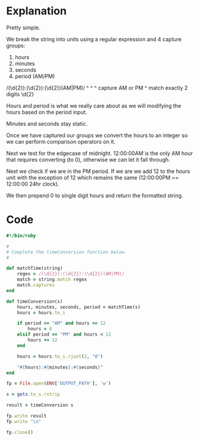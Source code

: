 # Explanation

Pretty simple.

We break the string into units using a regular expression and 4 capture groups:

1. hours
2. minutes
3. seconds
4. period (AM/PM)

/(\d{2}):(\d{2}):(\d{2})(AM|PM)/
  ^                      ^
  ^                      capture AM or PM
  ^
  match exactly 2 digits \d{2}

Hours and period is what we really care about as we will modifying the hours based on the period input.

Minutes and seconds stay static.

Once we have captured our groups we convert the hours to an integer so we can perform comparison operators on it.

Next we test for the edgecase of midnight. 12:00:00AM is the only AM hour that requires converting (to 0), otherwise we can let it fall through.

Next we check if we are in the PM period. If we are we add 12 to the hours unit with the exception of 12 which remains the same (12:00:00PM == 12:00:00 24hr clock).

We then prepend 0 to single digit hours and return the formatted string.

# Code

```ruby
#!/bin/ruby

#
# Complete the timeConversion function below.
#

def matchTime(string)
    regex = /(\d{2}):(\d{2}):(\d{2})(AM|PM)/
    match = string.match regex
    match.captures
end

def timeConversion(s)
    hours, minutes, seconds, period = matchTime(s)
    hours = hours.to_i

    if period == "AM" and hours == 12
        hours = 0
    elsif period == "PM" and hours < 12
        hours += 12
    end

    hours = hours.to_s.rjust(2, "0")

    "#{hours}:#{minutes}:#{seconds}"
end

fp = File.open(ENV['OUTPUT_PATH'], 'w')

s = gets.to_s.rstrip

result = timeConversion s

fp.write result
fp.write "\n"

fp.close()
```